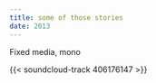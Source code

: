 ```yaml
---
title: some of those stories
date: 2013
---
```


Fixed media, mono

{{< soundcloud-track 406176147 >}}